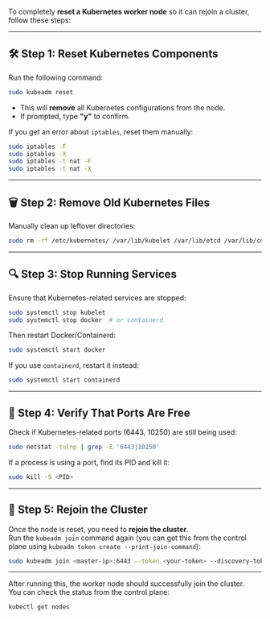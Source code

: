 To completely **reset a Kubernetes worker node** so it can rejoin a cluster, follow these steps:

---

## **🛠 Step 1: Reset Kubernetes Components**
Run the following command:  
```bash
sudo kubeadm reset
```
- This will **remove** all Kubernetes configurations from the node.
- If prompted, type **"y"** to confirm.

If you get an error about `iptables`, reset them manually:
```bash
sudo iptables -F
sudo iptables -X
sudo iptables -t nat -F
sudo iptables -t nat -X
```

---

## **🗑 Step 2: Remove Old Kubernetes Files**
Manually clean up leftover directories:
```bash
sudo rm -rf /etc/kubernetes/ /var/lib/kubelet /var/lib/etcd /var/lib/cni /var/run/kubernetes ~/.kube
```
---

## **🔍 Step 3: Stop Running Services**
Ensure that Kubernetes-related services are stopped:
```bash
sudo systemctl stop kubelet
sudo systemctl stop docker  # or containerd
```
Then restart Docker/Containerd:
```bash
sudo systemctl start docker
```
If you use `containerd`, restart it instead:
```bash
sudo systemctl start containerd
```

---

## **🔎 Step 4: Verify That Ports Are Free**
Check if Kubernetes-related ports (6443, 10250) are still being used:
```bash
sudo netstat -tulnp | grep -E '6443|10250'
```
If a process is using a port, find its PID and kill it:
```bash
sudo kill -9 <PID>
```

---

## **🔄 Step 5: Rejoin the Cluster**
Once the node is reset, you need to **rejoin the cluster**.  
Run the `kubeadm join` command again (you can get this from the control plane using `kubeadm token create --print-join-command`):
```bash
sudo kubeadm join <master-ip>:6443 --token <your-token> --discovery-token-ca-cert-hash sha256:<your-ca-hash>
```

---

After running this, the worker node should successfully join the cluster.  
You can check the status from the control plane:
```bash
kubectl get nodes
```
